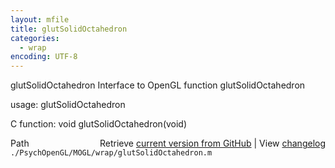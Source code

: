 ```yaml
---
layout: mfile
title: glutSolidOctahedron
categories:
  - wrap
encoding: UTF-8
---
```


glutSolidOctahedron  Interface to OpenGL function glutSolidOctahedron

usage:  glutSolidOctahedron

C function:  void glutSolidOctahedron\(void\)


<div class="code_header" style="text-align:right;">
  <span style="float:left;">Path&nbsp;&nbsp;</span> <span class="counter">Retrieve <a href=
  "https://raw.github.com/Psychtoolbox-3/Psychtoolbox-3/beta/./PsychOpenGL/MOGL/wrap/glutSolidOctahedron.m">current version from GitHub</a> | View <a href=
  "https://github.com/Psychtoolbox-3/Psychtoolbox-3/commits/beta/./PsychOpenGL/MOGL/wrap/glutSolidOctahedron.m">changelog</a></span>
</div>
<div class="code">
  <code>./PsychOpenGL/MOGL/wrap/glutSolidOctahedron.m</code>
</div>
